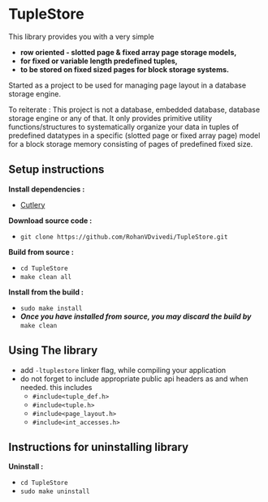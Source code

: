 # TupleStore

This library provides you with a very simple 
 * **row oriented - slotted page & fixed array page storage models,**
 * **for fixed or variable length predefined tuples,**
 * **to be stored on fixed sized pages for block storage systems.**

Started as a project to be used for managing page layout in a database storage engine.

To reiterate : This project is not a database, embedded database, database storage engine or any of that.
It only provides primitive utility functions/structures to systematically organize your data in tuples of predefined datatypes in a specific (slotted page or fixed array page) model for a block storage memory consisting of pages of predefined fixed size.

## Setup instructions
**Install dependencies :**
 * [Cutlery](https://github.com/RohanVDvivedi/Cutlery)

**Download source code :**
 * `git clone https://github.com/RohanVDvivedi/TupleStore.git`

**Build from source :**
 * `cd TupleStore`
 * `make clean all`

**Install from the build :**
 * `sudo make install`
 * ***Once you have installed from source, you may discard the build by*** `make clean`

## Using The library
 * add `-ltuplestore` linker flag, while compiling your application
 * do not forget to include appropriate public api headers as and when needed. this includes
   * `#include<tuple_def.h>`
   * `#include<tuple.h>`
   * `#include<page_layout.h>`
   * `#include<int_accesses.h>`

## Instructions for uninstalling library

**Uninstall :**
 * `cd TupleStore`
 * `sudo make uninstall`
